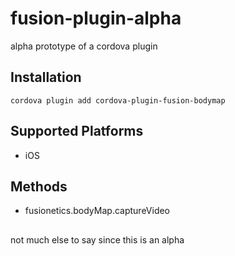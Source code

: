 # fusion-plugin-alpha
alpha prototype of a cordova plugin

## Installation

    cordova plugin add cordova-plugin-fusion-bodymap

## Supported Platforms

- iOS

## Methods

- fusionetics.bodyMap.captureVideo

##
not much else to say since this is an alpha
